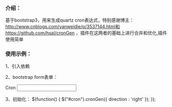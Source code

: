 ### 介绍：

基于bootstrap3，用来生成quartz cron表达式，特别感谢博主：http://www.cnblogs.com/yanweidie/p/3537144.html和https://github.com/hsal/cronGen ，插件在这两者的基础上进行合并和优化,插件使用简单

### 使用示例：
1、引入依赖
    <link href="bootstrap.min.css" rel="stylesheet">
    <link href="font/font-awesome.min.css" rel="stylesheet">
    <link href="cronGen.css" rel="stylesheet">
    <script src="jquery-2.1.4.min.js"></script>
    <script src="cronGen.min.new.js"></script>
    <script src="bootstrap.min.js"></script>

2、bootstrap form表单：
	<div class="container">
		<form role="form" class="form-inline">
			<div class="form-group">
				<label for="cron">Cron</label>
				<input id="cron" class="form-control" />
			</div>
		</form>
	</div> 
3、初始化：
	$(function() {
	    $("#cron").cronGen({
	    	direction : 'right'
	    	});
	});